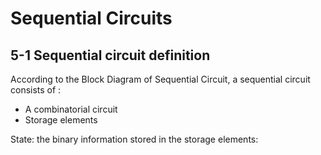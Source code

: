 # Sequential Circuits

## 5-1 Sequential circuit definition

According to the Block Diagram of Sequential Circuit, a sequential circuit consists of :
 * A combinatorial circuit
 * Storage elements
  
State: the binary information stored in the storage elements:
